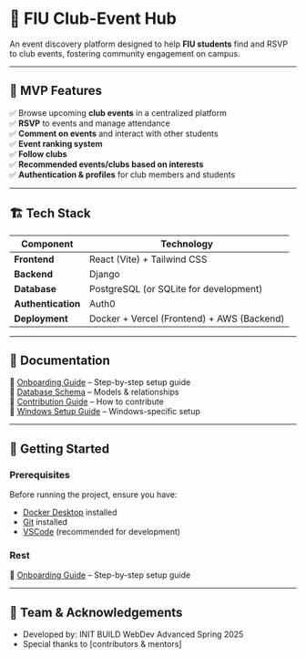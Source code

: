 # 🚀 FIU Club-Event Hub

An event discovery platform designed to help **FIU students** find and RSVP to club events, fostering community engagement on campus.  

---

## 📌 MVP Features  
✅ Browse upcoming **club events** in a centralized platform  
✅ **RSVP** to events and manage attendance  
✅ **Comment on events** and interact with other students   
✅ **Event ranking system**  
✅ **Follow clubs**  
✅ **Recommended events/clubs based on interests**  
✅ **Authentication & profiles** for club members and students  

---

## 🏗️ Tech Stack  
| **Component** | **Technology** |
|-------------|---------------|
| **Frontend** | React (Vite) + Tailwind CSS |
| **Backend** | Django |
| **Database** | PostgreSQL (or SQLite for development) |
| **Authentication** | Auth0 |
| **Deployment** | Docker + Vercel (Frontend) + AWS (Backend) |

---

## 📖 Documentation  
🔹 [Onboarding Guide](docs/onboarding.md) – Step-by-step setup guide  
🔹 [Database Schema](docs/database.md) – Models & relationships  
🔹 [Contribution Guide](docs/contributing.md) – How to contribute  
🔹 [Windows Setup Guide](docs/windows.md) – Windows-specific setup  
<!-- 🔹 [API Documentation](docs/api.md) – REST API reference   -->

---

## 🚀 Getting Started  

### **Prerequisites**  
Before running the project, ensure you have:  
- [Docker Desktop](https://www.docker.com/products/docker-desktop) installed  
- [Git](https://git-scm.com/downloads) installed  
- [VSCode](https://code.visualstudio.com/) (recommended for development)  

### **Rest**  
🔹 [Onboarding Guide](docs/onboarding.md) – Step-by-step setup guide 

---

## 🎯 Team & Acknowledgements
- Developed by: INIT BUILD WebDev Advanced Spring 2025
- Special thanks to [contributors & mentors]

